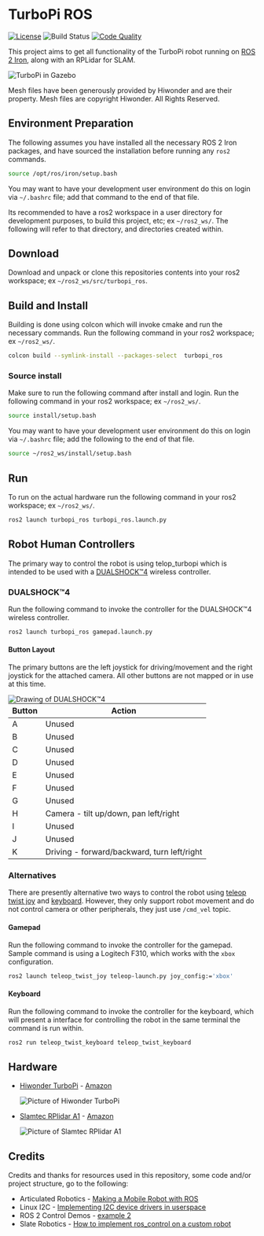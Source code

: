# TurboPi ROS
[![License](https://img.shields.io/badge/License-Apache_2.0-blue.svg?style=plastic)](https://github.com/wltjr/turbopi_ros/blob/master/LICENSE.txt)
![Build Status](https://github.com/wltjr/turbopi_ros/actions/workflows/docker_build.yml/badge.svg)
[![Code Quality](https://sonarcloud.io/api/project_badges/measure?project=wltjr_turbopi_ros&metric=alert_status)](https://sonarcloud.io/dashboard?id=wltjr_turbopi_ros)

This project aims to get all functionality of the TurboPi robot running on
[ROS 2 Iron](https://docs.ros.org/en/iron/), along with an RPLidar for SLAM.

![TurboPi in Gazebo](https://github.com/wltjr/turbopi_ros/assets/12835340/5c2e2cf6-8c80-49ee-b0a9-a5a6e4211558)

Mesh files have been generously provided by Hiwonder and are their property.
Mesh files are copyright Hiwonder. All Rights Reserved.

## Environment Preparation
The following assumes you have installed all the necessary ROS 2 Iron packages, and have sourced the installation before running any `ros2` commands.
```bash
source /opt/ros/iron/setup.bash
```

You may want to have your development user environment do this on login via `~/.bashrc` file; add that command to the end of that file.

Its recommended to have a ros2 workspace in a user directory for development purposes, to build this project, etc; ex `~/ros2_ws/`. The following will refer to that directory, and directories created within.

## Download
Download and unpack or clone this repositories contents into your ros2 workspace; ex `~/ros2_ws/src/turbopi_ros`.


## Build and Install
Building is done using colcon which will invoke cmake and run the necessary commands. Run the following command in your ros2 workspace; ex `~/ros2_ws/`.
```bash
colcon build --symlink-install --packages-select  turbopi_ros
```

### Source install
Make sure to run the following command after install and login. Run the following command in your ros2 workspace; ex `~/ros2_ws/`.
```bash
source install/setup.bash
```

You may want to have your development user environment do this on login via `~/.bashrc` file; add the following to the end of that file.
```bash
source ~/ros2_ws/install/setup.bash
```

## Run
To run on the actual hardware run the following command in your ros2 workspace; ex `~/ros2_ws/`.
```bash
ros2 launch turbopi_ros turbopi_ros.launch.py
```

## Robot Human Controllers
The primary way to control the robot is using telop_turbopi which is intended to
be used with a [DUALSHOCK™4](https://www.playstation.com/en-us/accessories/dualshock-4-wireless-controller/) wireless controller.


### DUALSHOCK™4
Run the following command to invoke the controller for the DUALSHOCK™4 wireless
controller.
```bash
ros2 launch turbopi_ros gamepad.launch.py
```

#### Button Layout
The primary buttons are the left joystick for driving/movement and the right
joystick for the attached camera. All other buttons are not mapped or in use
at this time.

<img align="left" alt="Drawing of DUALSHOCK™4" src="https://manuals.playstation.net/document/imgps4/other_basic_018.jpg" />

| Button | Action |
| ------------- | ------------- |
| A | Unused  |
| B | Unused  |
| C | Unused  |
| D | Unused  |
| E | Unused  |
| F | Unused  |
| G | Unused  |
| H | Camera - tilt up/down, pan left/right |
| I | Unused  |
| J | Unused  |
| K | Driving - forward/backward, turn left/right |

### Alternatives
There are presently alternative two ways to control the robot using [teleop twist joy](https://github.com/ros2/teleop_twist_joy) and [keyboard](https://github.com/ros2/teleop_twist_keyboard). However, they only support robot movement and do not control camera or other peripherals, they just use `/cmd_vel` topic.

#### Gamepad
Run the following command to invoke the controller for the gamepad. Sample 
command is  using a Logitech F310, which works with the `xbox` configuration. 
```bash
ros2 launch teleop_twist_joy teleop-launch.py joy_config:='xbox'
```

#### Keyboard
Run the following command to invoke the controller for the keyboard, which will present a interface for controlling the robot in the same terminal the command is run within.
```bash
ros2 run teleop_twist_keyboard teleop_twist_keyboard
```


## Hardware
- [Hiwonder TurboPi](https://www.hiwonder.com/products/turbopi?variant=40112905388119) - 
  [Amazon](https://www.amazon.com/dp/B0BTTH8WD2)

  ![Picture of Hiwonder TurboPi](https://github.com/wltjr/turbopi_ros/assets/12835340/81dd585b-5b98-43b2-b532-ddd4233721ce)

- [Slamtec RPlidar A1](https://www.slamtec.ai/home/rplidar_a1/) -
  [Amazon](https://www.amazon.com/dp/B07TJW5SXF/)

  ![Picture of Slamtec RPlidar A1](https://github.com/wltjr/turbopi_ros/assets/12835340/9f7b9688-b600-42d9-8b1b-c3a834252112)



## Credits
Credits and thanks for resources used in this repository, some code and/or project structure, go to the following:

- Articulated Robotics - 
  [Making a Mobile Robot with ROS](https://articulatedrobotics.xyz/mobile-robot-full-list/)
- Linux I2C - [Implementing I2C device drivers in userspace](https://www.kernel.org/doc/html/latest/i2c/dev-interface.html)
- ROS 2 Control Demos -
  [example 2](https://github.com/ros-controls/ros2_control_demos)
- Slate Robotics - 
  [How to implement ros_control on a custom robot](https://slaterobotics.medium.com/how-to-implement-ros-control-on-a-custom-robot-748b52751f2e)
